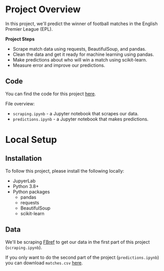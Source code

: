 # Project Overview

In this project, we'll predict the winner of football matches in the English Premier League (EPL).  

**Project Steps**

* Scrape match data using requests, BeautifulSoup, and pandas.  
* Clean the data and get it ready for machine learning using pandas.
* Make predictions about who will win a match using scikit-learn.
* Measure error and improve our predictions.

## Code

You can find the code for this project [here](https://github.com/dataquestio/project-walkthroughs/tree/master/football_matches).

File overview:

* `scraping.ipynb` - a Jupyter notebook that scrapes our data.
* `predictions.ipynb` - a Jupyter notebook that makes predictions.

# Local Setup

## Installation

To follow this project, please install the following locally:

* JupyerLab
* Python 3.8+
* Python packages
    * pandas
    * requests
    * BeautifulSoup
    * scikit-learn
    
## Data

We'll be scraping [FBref](https://fbref.com/en/) to get our data in the first part of this project (`scraping.ipynb`).

If you only want to do the second part of the project (`predictions.ipynb`) you can download `matches.csv` [here](https://drive.google.com/uc?export=download&id=1V1OHnqG29irN-56wf77LQvxhCY3HRfIy).

